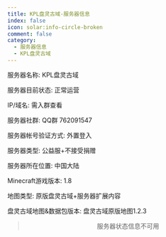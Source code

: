 ```yaml
---
title: KPL盘灵古域-服务器信息
index: false
icon: solar:info-circle-broken
comment: false
category:
  - 服务器信息
  - KPL盘灵古域
---
```


 服务器名称: KPL盘灵古域

服务器目前状态: 正常运营

IP/域名: 需入群查看

服务器社群: QQ群 762091547

服务器帐号验证方式: 外置登入

服务器类型: 公益服+不接受捐赠

服务器所在位置: 中国大陆



Minecraft游戏版本: 1.8

地图类型: 原版盘灵古域+服务器扩展内容

盘灵古域地图&数据包版本: 盘灵古域原版地图1.2.3

> <center>服务器状态信息不可用</center>